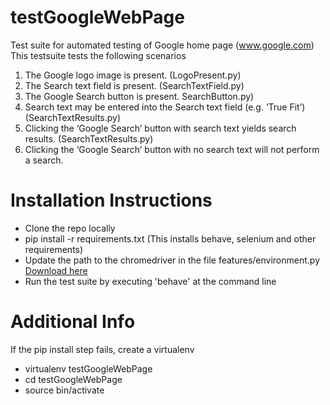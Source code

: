 # testGoogleWebPage
Test suite for automated testing of Google home page (www.google.com)
This testsuite tests the following scenarios
1. The Google logo image is present. (LogoPresent.py)
2. The Search text field is present. (SearchTextField.py)
3. The Google Search button is present. SearchButton.py)
4. Search text may be entered into the Search text field (e.g. ‘True Fit’) (SearchTextResults.py)
5. Clicking the ‘Google Search’ button with search text yields search results. (SearchTextResults.py)
6. Clicking the ‘Google Search’ button with no search text will not perform a search.

# Installation Instructions
* Clone the repo locally 
* pip install -r requirements.txt (This installs behave, selenium and other requirements)
* Update the path to the chromedriver in the file features/environment.py
[Download here](https://sites.google.com/a/chromium.org/chromedriver/downloads)
* Run the test suite by executing 'behave' at the command line

# Additional Info
If the pip install step fails, create a virtualenv
* virtualenv testGoogleWebPage
* cd testGoogleWebPage
* source bin/activate
